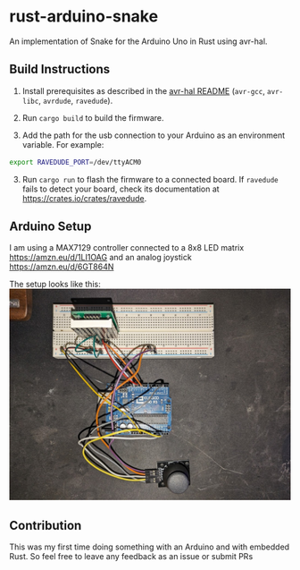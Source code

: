 # rust-arduino-snake

An implementation of Snake for the Arduino Uno in Rust using avr-hal.

## Build Instructions

1. Install prerequisites as described in the [avr-hal README](https://github.com/Rahix/avr-hal) (`avr-gcc`, `avr-libc`, `avrdude`, `ravedude`).

2. Run `cargo build` to build the firmware.

3. Add the path for the usb connection to your Arduino as an environment variable. For example:

```bash
export RAVEDUDE_PORT=/dev/ttyACM0
```

3. Run `cargo run` to flash the firmware to a connected board. If `ravedude`
   fails to detect your board, check its documentation at
   <https://crates.io/crates/ravedude>.

## Arduino Setup

I am using a MAX7129 controller connected to a 8x8 LED matrix <https://amzn.eu/d/1LI1OAG> and an analog joystick <https://amzn.eu/d/6GT864N>

The setup looks like this:
![alt text](https://github.com/CakeWithDivinity/rust-arduino-snake/blob/main/arduino_setup.jpg?raw=true)

## Contribution

This was my first time doing something with an Arduino and with embedded Rust. So feel free to leave any feedback as an issue
or submit PRs
